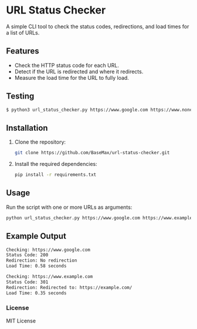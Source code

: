 # URL Status Checker

A simple CLI tool to check the status codes, redirections, and load times for a list of URLs.

## Features

- Check the HTTP status code for each URL.
- Detect if the URL is redirected and where it redirects.
- Measure the load time for the URL to fully load.

## Testing

```bash
$ python3 url_status_checker.py https://www.google.com https://www.nonexistentdomain.abc --verbose --json-output --output results.json
```

## Installation

1. Clone the repository:

    ```bash
    git clone https://github.com/BaseMax/url-status-checker.git
    ```

2. Install the required dependencies:

    ```bash
    pip install -r requirements.txt
    ```

## Usage

Run the script with one or more URLs as arguments:

```bash
python url_status_checker.py https://www.google.com https://www.example.com
```

## Example Output

```bash
Checking: https://www.google.com
Status Code: 200
Redirection: No redirection
Load Time: 0.58 seconds

Checking: https://www.example.com
Status Code: 301
Redirection: Redirected to: https://example.com/
Load Time: 0.35 seconds
```

### License

MIT License
